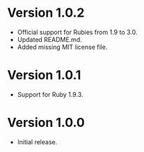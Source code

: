 # Version 1.0.2

* Official support for Rubies from 1.9 to 3.0.
* Updated README.md.
* Added missing MIT license file.
# Version 1.0.1

* Support for Ruby 1.9.3.

# Version 1.0.0

* Initial release.
